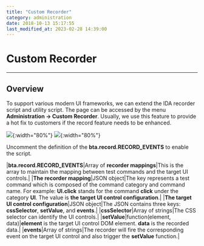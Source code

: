```yaml
---
title: "Custom Recorder"
category: administration
date: 2018-10-13 15:17:55
last_modified_at: 2023-02-28 14:39:00
---
```


# Custom Recorder
***

## Overview
To support various modern UI frameworks, we can extend the IDA recorder script and utility script. The page can be accessed by the menu **Administration -> Custom Recorder**. Usually, we use this feature to provide a hot fix to customers if the record feature needs to be enhanced.

![][administrator_default_script]{:width="80%"}
![][administrator_util_script]{:width="80%"}

Uncomment the definition of the **bta.record.RECORD_EVENTS** to enable the script.

|**bta.record.RECORD_EVENTS**|Array of **recorder mappings**|This is the array to maintain the mapping between test commands and the target UI controls.|
|**The recorder mapping**|JSON object|The key represents a test command which is composed of the command category and command name. For example: **UI.click** stands for the command **click** under the category **UI**. The value is **the target UI control configuration**.|
|**The target UI control configuration**|JSON object|The JSON contains three keys: **cssSelector**, **setValue**, and **events**.|
|**cssSelector**|Array of strings|The CSS selector can identify the UI controls.|
|**setValue**|function(element, data)|**element** is the target UI control DOM element. **data** is the recorded data.|
|**events**|Array of strings|The recorder will fire the corresponding event on the target UI control and also trigger the **setValue** function.|

[administrator_default_script]: ../images/administrator/administrator_default_script.png
[administrator_util_script]: ../images/administrator/administrator_util_script.png